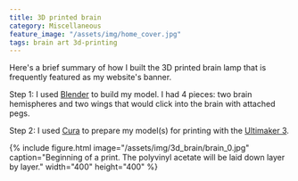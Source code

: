 ```yaml
---
title: 3D printed brain
category: Miscellaneous
feature_image: "/assets/img/home_cover.jpg"
tags: brain art 3d-printing
---
```


Here's a brief summary of how I built the 3D printed brain lamp that is frequently featured as my website's banner.

Step 1: I used [Blender](https://www.blender.org/) to build my model. I had 4 pieces: two brain hemispheres and two wings that would click into the brain with attached pegs.

Step 2: I used [Cura](https://ultimaker.com/en/products/ultimaker-cura-software) to prepare my model(s) for printing with the [Ultimaker 3](https://ultimaker.com/).

{% include figure.html image="/assets/img/3d_brain/brain_0.jpg" caption="Beginning of a print. The polyvinyl acetate will be laid down layer by layer." width="400" height="400" %}
